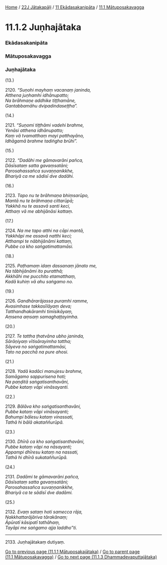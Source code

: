 
[Home](/) / [22J Jātakapāḷi](../../../22J.md) / [11 Ekādasakanipāta](../../11.md) / [11.1 Mātuposakavagga](../11.1.md)

# 11.1.2 Juṇhajātaka

### Ekādasakanipāta

### Mātuposakavagga

### Juṇhajātaka

(13.)

2120\. _“Suṇohi mayhaṃ vacanaṃ janinda,_  
_Atthena juṇhamhi idhānupatto;_  
_Na brāhmaṇe addhike tiṭṭhamāne,_  
_Gantabbamāhu dvipadindaseṭṭha”._  


(14.)

2121\. _“Suṇomi tiṭṭhāmi vadehi brahme,_  
_Yenāsi atthena idhānupatto;_  
_Kaṃ vā tvamatthaṃ mayi patthayāno,_  
_Idhāgamā brahme tadiṅgha brūhi”._  


(15.)

2122\. _“Dadāhi me gāmavarāni pañca,_  
_Dāsīsataṃ satta gavaṃsatāni;_  
_Parosahassañca suvaṇṇanikkhe,_  
_Bhariyā ca me sādisī dve dadāhi._  


(16.)

2123\. _Tapo nu te brāhmaṇa bhiṃsarūpo,_  
_Mantā nu te brāhmaṇa cittarūpā;_  
_Yakkhā nu te assavā santi keci,_  
_Atthaṃ vā me abhijānāsi kattaṃ._  


(17.)

2124\. _Na me tapo atthi na cāpi mantā,_  
_Yakkhāpi me assavā natthi keci;_  
_Atthampi te nābhijānāmi kattaṃ,_  
_Pubbe ca kho saṅgatimattamāsi._  


(18.)

2125\. _Paṭhamaṃ idaṃ dassanaṃ jānato me,_  
_Na tābhijānāmi ito puratthā;_  
_Akkhāhi me pucchito etamatthaṃ,_  
_Kadā kuhiṃ vā ahu saṅgamo no._  


(19.)

2126\. _Gandhārarājassa puramhi ramme,_  
_Avasimhase takkasīlāyaṃ deva;_  
_Tatthandhakāramhi timīsikāyaṃ,_  
_Aṃsena aṃsaṃ samaghaṭṭayimha._  


(20.)

2127\. _Te tattha ṭhatvāna ubho janinda,_  
_Sārāṇiyaṃ vītisārayimha tattha;_  
_Sāyeva no saṅgatimattamāsi,_  
_Tato na pacchā na pure ahosi._  


(21.)

2128\. _Yadā kadāci manujesu brahme,_  
_Samāgamo sappurisena hoti;_  
_Na paṇḍitā saṅgatisanthavāni,_  
_Pubbe kataṃ vāpi vināsayanti._  


(22.)

2129\. _Bālāva kho saṅgatisanthavāni,_  
_Pubbe kataṃ vāpi vināsayanti;_  
_Bahumpi bālesu kataṃ vinassati,_  
_Tathā hi bālā akataññurūpā._  


(23.)

2130\. _Dhīrā ca kho saṅgatisanthavāni,_  
_Pubbe kataṃ vāpi na nāsayanti;_  
_Appampi dhīresu kataṃ na nassati,_  
_Tathā hi dhīrā sukataññurūpā._  


(24.)

2131\. _Dadāmi te gāmavarāni pañca,_  
_Dāsīsataṃ satta gavaṃsatāni;_  
_Parosahassañca suvaṇṇanikkhe,_  
_Bhariyā ca te sādisī dve dadāmi._  


(25.)

2132\. _Evaṃ sataṃ hoti samecca rāja,_  
_Nakkhattarājāriva tārakānaṃ;_  
_Āpūratī kāsipatī tathāhaṃ,_  
_Tayāpi me saṅgamo ajja laddho”ti._  


---

2133\. Juṇhajātakaṃ dutiyaṃ.



[Go to previous page (11.1.1 Mātuposakajātaka)](11.1.1.md) / [Go to parent page (11.1 Mātuposakavagga)](../11.1.md) / [Go to next page (11.1.3 Dhammadevaputtajātaka)](11.1.3.md)


